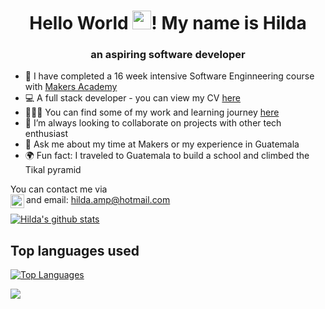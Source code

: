 <h1 align='center'>Hello World <img src="https://raw.githubusercontent.com/MartinHeinz/MartinHeinz/master/wave.gif" width="30px">! My name is Hilda</h1>
                                                      
<h3 align='center'> an aspiring software developer</h3>

- 🔭 I have completed a 16 week intensive Software Enginneering course with [Makers Academy](https://makers.tech/)
- 💻 A full stack developer - you can view my CV [here](https://github.com/Pi-hils/CV)
- 👩🏾‍💻  You can find some of my work and learning journey [here](https://github.com/Pi-hils/Learning_Journey)
- 👯 I’m always looking to collaborate on projects with other tech enthusiast 
- 💬 Ask me about my time at Makers or my experience in Guatemala
- 🌍 Fun fact: I traveled to Guatemala to build a school and climbed the Tikal pyramid


You can contact me via <br>and email: hilda.amp@hotmail.com 
[<img align="left" alt="Hilda | LinkedIn" width="22px" src="https://www.iconfinder.com/data/icons/logotypes/32/square-linkedin-512.png" target='_blank'>](https://www.linkedin.com/in/hilda-amponsah-0a0129124/)



[![Hilda's github stats](https://github-readme-stats.vercel.app/api?username=Pi-hils&theme=highcontrast&show_icons=true)](https://github.com/Pi-hils/github-readme-stats)
</p>

## Top languages used
[![Top Languages](https://github-readme-stats.vercel.app/api/top-langs/?username=Pi-hils)](https://github.com/Pi-hils/github-readme-stats)

![](https://visitor-badge.laobi.icu/badge?page_id=Pi-hils.Pi-hils)
